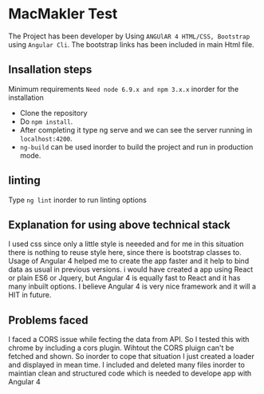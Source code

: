 

# MacMakler Test

The Project has been developer by Using `ANGUlAR 4 HTML/CSS, Bootstrap` using `Angular Cli`. The bootstrap links has been included in main Html file. 

## Insallation steps

Minimum requirements `Need node 6.9.x and npm 3.x.x` inorder for the installation

* Clone the repository
* Do `npm install`.
* After completing it type ng serve and we can see the server running in `localhost:4200`.
* `ng-build` can be used inorder to build the project and run in production mode.

## linting 

Type `ng lint` inorder to run linting options

## Explanation for using above technical stack

I used css since only a little style is neeeded and for me in this situation there is nothing to reuse style here, since there is bootstrap classes to. Usage of Angular 4 helped me to create the app faster and it help to bind data as usual in previous versions. i would have created a app using React or plain ES6 or Jquery, but Angular 4 is equally fast to React and it has many inbuilt options. I believe Angular 4 is very nice framework and it will a HIT in future.

## Problems faced

I faced a CORS issue while fecting the data from API. So I tested this with chrome by including a cors plugin. Wihtout the CORS pluign 
can't be fetched and shown. So inorder to cope that situation I just created a loader and displayed in mean time. I included and deleted 
many files inorder to maintian clean and structured code which is needed to develope app with Angular 4